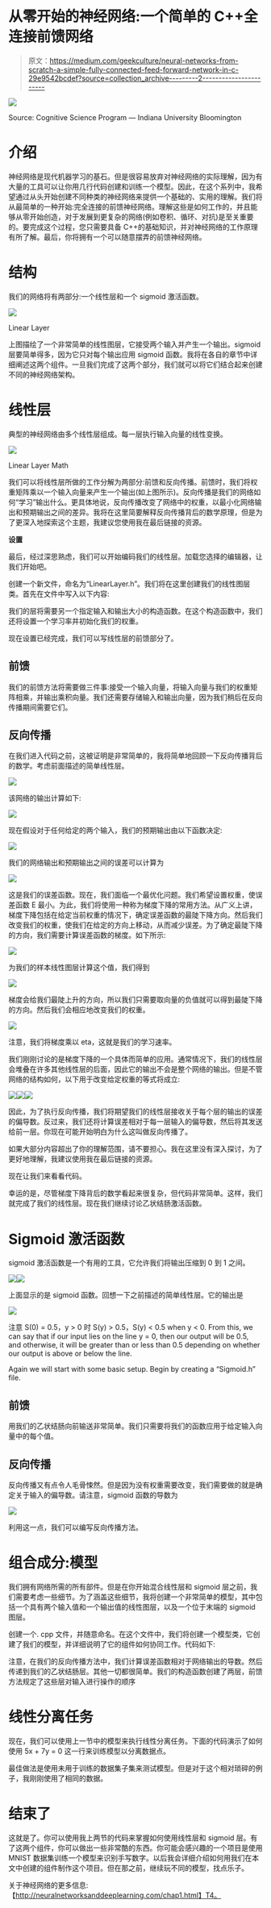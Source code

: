 # 从零开始的神经网络:一个简单的 C++全连接前馈网络

> 原文：<https://medium.com/geekculture/neural-networks-from-scratch-a-simple-fully-connected-feed-forward-network-in-c-29e9542bcdef?source=collection_archive---------2----------------------->

![](img/17b890fec0e9369591d57eaa04a94949.png)

Source: Cognitive Science Program — Indiana University Bloomington

# 介绍

神经网络是现代机器学习的基石。但是很容易放弃对神经网络的实际理解，因为有大量的工具可以让你用几行代码创建和训练一个模型。因此，在这个系列中，我希望通过从头开始创建不同种类的神经网络来提供一个基础的、实用的理解。我们将从最简单的一种开始:完全连接的前馈神经网络。理解这些是如何工作的，并且能够从零开始创造，对于发展到更复杂的网络(例如卷积、循环、对抗)是至关重要的。要完成这个过程，您只需要具备 C++的基础知识，并对神经网络的工作原理有所了解。最后，你将拥有一个可以随意摆弄的前馈神经网络。

# 结构

我们的网络将有两部分:一个线性层和一个 sigmoid 激活函数。

![](img/26bf7bfd45f1aa2f04b0c6380b45b14e.png)

Linear Layer

上图描绘了一个非常简单的线性图层，它接受两个输入并产生一个输出。sigmoid 层要简单得多，因为它只对每个输出应用 sigmoid 函数。我将在各自的章节中详细阐述这两个组件。一旦我们完成了这两个部分，我们就可以将它们结合起来创建不同的神经网络架构。

# 线性层

典型的神经网络由多个线性层组成。每一层执行输入向量的线性变换。

![](img/8affaac0482ed0723ae696a278e1ba41.png)

Linear Layer Math

我们可以将线性层所做的工作分解为两部分:前馈和反向传播。前馈时，我们将权重矩阵乘以一个输入向量来产生一个输出(如上图所示)。反向传播是我们的网络如何“学习”输出什么。更具体地说，反向传播改变了网络中的权重，以最小化网络输出和预期输出之间的差异。我将在这里简要解释反向传播背后的数学原理，但是为了更深入地探索这个主题，我建议您使用我在最后链接的资源。

**设置**

最后，经过深思熟虑，我们可以开始编码我们的线性层。加载您选择的编辑器，让我们开始吧。

创建一个新文件，命名为“LinearLayer.h”。我们将在这里创建我们的线性图层类。首先在文件中写入以下内容:

我们的层将需要另一个指定输入和输出大小的构造函数。在这个构造函数中，我们还将设置一个学习率并初始化我们的权重。

现在设置已经完成，我们可以写线性层的前馈部分了。

## **前馈**

我们的前馈方法将需要做三件事:接受一个输入向量，将输入向量与我们的权重矩阵相乘，并输出乘积向量。我们还需要存储输入和输出向量，因为我们稍后在反向传播期间需要它们。

## **反向传播**

在我们进入代码之前，这被证明是非常简单的，我将简单地回顾一下反向传播背后的数学。考虑前面描述的简单线性层。

![](img/26bf7bfd45f1aa2f04b0c6380b45b14e.png)

该网络的输出计算如下:

![](img/6d9f7c72f785c5b4c2e5f921a4ec54ad.png)

现在假设对于任何给定的两个输入，我们的预期输出由以下函数决定:

![](img/e1d1371c9bdf788a6bf86ca4d249373b.png)

我们的网络输出和预期输出之间的误差可以计算为

![](img/fcd411edd5252ee9ab2e2302e4c7aed7.png)

这是我们的误差函数。现在，我们面临一个最优化问题。我们希望设置权重，使误差函数 E 最小。为此，我们将使用一种称为梯度下降的常用方法。从广义上讲，梯度下降包括在给定当前权重的情况下，确定误差函数的最陡下降方向。然后我们改变我们的权重，使我们在给定的方向上移动，从而减少误差。为了确定最陡下降的方向，我们需要计算误差函数的梯度。如下所示:

![](img/e60071d8e5ebc2f85cdcea460583fc7c.png)

为我们的样本线性图层计算这个值，我们得到

![](img/8edd675176646aced806775eae0490a8.png)

梯度会给我们最陡上升的方向，所以我们只需要取向量的负值就可以得到最陡下降的方向。然后我们会相应地改变我们的权重。

![](img/7a22a6cb11699bcffeeaa3f52d0f5bb9.png)

注意，我们将梯度乘以 eta，这就是我们的学习速率。

我们刚刚讨论的是梯度下降的一个具体而简单的应用。通常情况下，我们的线性层会堆叠在许多其他线性层的后面，因此它的输出不会是整个网络的输出。但是不管网络的结构如何，以下用于改变给定权重的等式将成立:

![](img/5057aa240c4e95ea3bf97ce7e1d00443.png)![](img/a845d8ce4a915111882fb7a6c2877471.png)![](img/cf017973056ac746ff12e02e6c86385e.png)

因此，为了执行反向传播，我们将期望我们的线性层接收关于每个层的输出的误差的偏导数。反过来，我们还将计算误差相对于每一层输入的偏导数，然后将其发送给前一层。你现在可能开始明白为什么这叫做反向传播了。

如果大部分内容超出了你的理解范围，请不要担心。我在这里没有深入探讨，为了更好地理解，我建议使用我在最后链接的资源。

现在让我们来看看代码。

幸运的是，尽管梯度下降背后的数学看起来很复杂，但代码非常简单。这样，我们就完成了我们的线性层。现在我们继续讨论乙状结肠激活函数。

# Sigmoid 激活函数

sigmoid 激活函数是一个有用的工具，它允许我们将输出压缩到 0 到 1 之间。

![](img/79029d07d8ec9f1ecf88a4b829120d13.png)![](img/24bd464e59f23ba51a9db3a23256beb1.png)

上面显示的是 sigmoid 函数。回想一下之前描述的简单线性层。它的输出是

![](img/6d9f7c72f785c5b4c2e5f921a4ec54ad.png)

注意 S(0) = 0.5，y > 0 时 S(y) > 0.5，S(y) < 0.5 when y < 0\. From this, we can say that if our input lies on the line y = 0, then our output will be 0.5, and otherwise, it will be greater than or less than 0.5 depending on whether our output is above or below the line.

Again we will start with some basic setup. Begin by creating a “Sigmoid.h” file.

## **前馈**

用我们的乙状结肠向前输送非常简单。我们只需要将我们的函数应用于给定输入向量中的每个值。

## **反向传播**

反向传播又有点令人毛骨悚然。但是因为没有权重需要改变，我们需要做的就是确定关于输入的偏导数。请注意，sigmoid 函数的导数为

![](img/3304ceb134653dbeb3a1081f143b21cc.png)

利用这一点，我们可以编写反向传播方法。

# 组合成分:模型

我们拥有网络所需的所有部件。但是在你开始混合线性层和 sigmoid 层之前，我们需要考虑一些细节。为了涵盖这些细节，我将创建一个非常简单的模型，其中包括一个具有两个输入值和一个输出值的线性图层，以及一个位于末端的 sigmoid 图层。

创建一个. cpp 文件，并随意命名。在这个文件中，我们将创建一个模型类，它创建了我们的模型，并详细说明了它的组件如何协同工作。代码如下:

注意，在我们的反向传播方法中，我们计算误差函数相对于网络输出的导数。然后传递到我们的乙状结肠层。其他一切都很简单。我们的构造函数创建了两层，前馈方法规定了这些层对输入进行操作的顺序

# 线性分离任务

现在，我们可以使用上一节中的模型来执行线性分离任务。下面的代码演示了如何使用 5x + 7y = 0 这一行来训练模型以分离数据点。

最佳做法是使用未用于训练的数据集子集来测试模型。但是对于这个相对琐碎的例子，我刚刚使用了相同的数据。

# 结束了

这就是了。你可以使用我上两节的代码来掌握如何使用线性层和 sigmoid 层。有了这两个组件，你可以做出一些非常酷的东西。你可能会感兴趣的一个项目是使用 MNIST 数据集训练一个模型来识别手写数字。以后我会详细介绍如何用我们在本文中创建的组件制作这个项目。但在那之前，继续玩不同的模型，找点乐子。

关于神经网络的更多信息:【http://neuralnetworksanddeeplearning.com/chap1.html】T4。